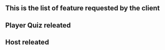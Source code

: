 ## This is the list of feature requested by the client ##

## Player Quiz releated




## Host releated